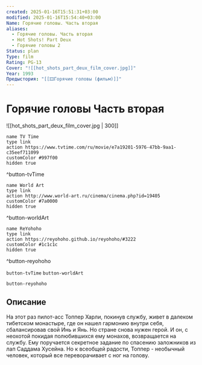 ```yaml
---
created: 2025-01-16T15:51:31+03:00
modified: 2025-01-16T15:54:40+03:00
Name: Горячие головы. Часть вторая
aliases:
  - Горячие головы. Часть вторая
  - Hot Shots! Part Deux
  - Горячие головы 2
Status: plan
Type: film
Rating: PG-13
Cover: "![[hot_shots_part_deux_film_cover.jpg]]"
Year: 1993
Предыстория: "[[🎞Горячие головы (фильм)]]"
---
```


# Горячие головы Часть вторая

![[hot_shots_part_deux_film_cover.jpg | 300]]

```button
name TV Time
type link
action https://www.tvtime.com/ru/movie/e7a19201-5976-47bb-9aa1-c35eef711099
customColor #997f00
hidden true
```
^button-tvTime

```button
name World Art
type link
action http://www.world-art.ru/cinema/cinema.php?id=19405
customColor #7a0000
hidden true
```
^button-worldArt

```button
name ReYohoho
type link
action https://reyohoho.github.io/reyohoho/#3222
customColor #1c1c1c
hidden true
```
^button-reyohoho



`button-tvTime` `button-worldArt`

`button-reyohoho`

## Описание

На этот раз пилот-асс Топпер Харли, покинув службу, живет в далеком тибетском монастыре, где он нашел гармонию внутри себя, сбалансировав свой Инь и Янь. Но стране снова нужен герой. И он, с неохотой покидая полюбившихся ему монахов, возвращается на службу. Ему поручается секретное задание по спасению заложников из лап Саддама Хусейна. Но к всеобщей радости, Топпер - необычный человек, который все переворачивает с ног на голову.
